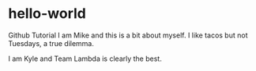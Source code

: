 # hello-world
Github Tutorial
I am Mike and this is a bit about myself.
I like tacos but not Tuesdays, a true dilemma.

I am Kyle and Team Lambda is clearly the best.
